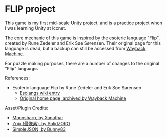 # FLIP project #

This game is my first mid-scale Unity project, and is a practice project when I was learning Unity at lccnet.

The core mechanic of this game is inspired by the esoteric language "Flip", created by Rune Zedeler and Erik Søe Sørensen.
Their original page for this language is dead, but a backup can still be accessed from [Wayback Machine][1].

[1]: http://web.archive.org/web/20170813111347/http://daimi.au.dk/~eriksoe/Flip/index.html

For puzzle making purposes, there are a number of changes to the original "Flip" language.

References:

* Esoteric language Flip by Rune Zedeler and Erik Søe Sørensen
  * [Esolangs wiki entry](https://esolangs.org/wiki/Flip)
  * [Original home page, archived by Wayback Machine][1]

Asset/Plugin Credits:

* [Moonsharp, by Xanathar](http://www.moonsharp.org/)
* [Zpix (最像素), by SolidZORO](https://github.com/SolidZORO/zpix-pixel-font)
* [SimpleJSON, by Bunny83](https://github.com/Bunny83/SimpleJSON)
